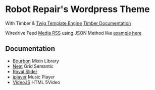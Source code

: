Robot Repair's Wordpress Theme
================================

With Timber & [Twig Template Engine](http://twig.sensiolabs.org/) 
[Timber Documentation](https://github.com/jarednova/timber/wiki/)

Wiredrive Feed [Media RSS](https://support.wiredrive.com/hc/en-us/articles/200003498-Media-RSS-guide-for-developers) using JSON Method like [example here](https://github.com/wiredrive/wiredrive_rss)


## Documentation

- [Bourbon](http://bourbon.io/docs/) Mixin Library
- [Neat](http://thoughtbot.github.io/neat-docs/latest/) Grid Semantic
- [Royal Slider](http://dimsemenov.com/plugins/royal-slider/documentation/)
- [jplayer](http://jplayer.org/latest/developer-guide/) Music Player
- [VideoJS](https://github.com/videojs/video.js/blob/stable/docs/index.md) HTML 5Video